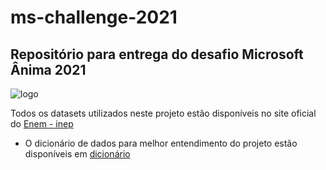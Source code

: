 # ms-challenge-2021
## Repositório para entrega do desafio Microsoft Ânima 2021

![logo](https://i.imgur.com/jxPRyD4.jpeg)

Todos os datasets utilizados neste projeto estão disponíveis no site oficial do [Enem - inep](https://www.gov.br/inep/pt-br/acesso-a-informacao/dados-abertos/microdados/enem)


* O dicionário de dados para melhor entendimento do projeto estão disponíveis em [dicionário](https://github.com/matheusmvl/ms-challenge-2021/tree/main/dicionario)
